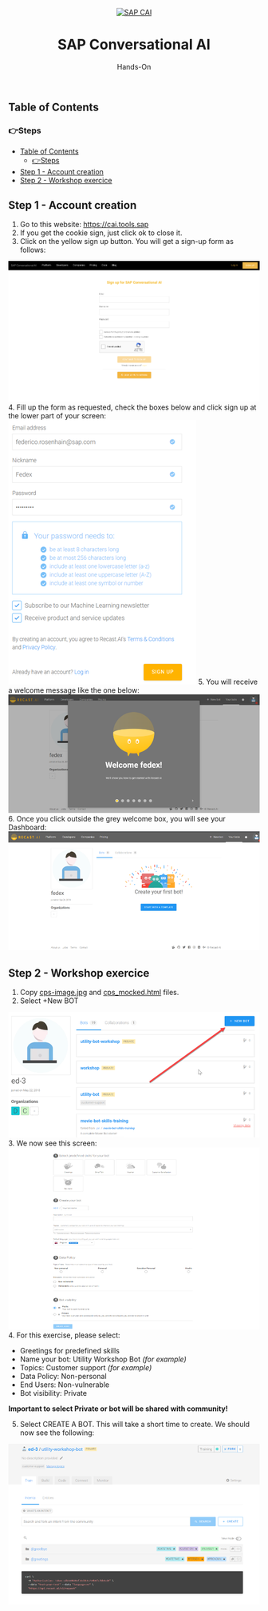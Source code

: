 <p align="center">
  <a href="https://coil.sap.com">
    <img src="https://botlist.imgix.net/409/c/recast_ai-medium.jpg?auto=compress" alt="SAP CAI" width=256 height=256>
  </a>
  <h1 align="center">SAP Conversational AI</h1>
  <p align="center">Hands-On</p>
</p>

<br />

## Table of Contents

### 👉Steps
- [Table of Contents](#table-of-contents)
  - [👉Steps](#%f0%9f%91%89steps)
- [Step 1 - Account creation](#step-1---account-creation)
- [Step 2 - Workshop exercice](#step-2---workshop-exercice)

<a name="step1"></a>

## Step 1 - Account creation

1.	Go to this website: https://cai.tools.sap  
2.	If you get the cookie sign, just click ok to close it.  
3.	Click on the yellow sign up button. You will get a sign-up form as follows:  
<img src="img/step1-signupform.png" />
4.	Fill up the form as requested, check the boxes below and click sign up at the lower part of your screen:  
<img src="img/step1-signup.png" />
5.	You will receive a welcome message like the one below:  
<img src="img/step1-welcome.png" />
6.	Once you click outside the grey welcome box, you will see your Dashboard:  
<img src="img/step1-dashboard.png" />

<a name="step2"></a>

## Step 2 - Workshop exercice

1.	Copy [cps-image.jpg](/html-skeleton/cps-image.jpg) and [cps_mocked.html](/html-skeleton/cps_mocked.html) files.  
2.	Select +New BOT  
<img src="img/step2-newbot.png" />
3.	We now see this screen:
<img src="img/step2-creationbot.png" />
4.	For this exercise, please select:  

 * Greetings for predefined skills  
 * Name your bot: Utility Workshop Bot *(for example)*  
 * Topics: Customer support *(for example)*  
 * Data Policy: Non-personal  
 * End Users: Non-vulnerable  
 * Bot visibility: Private  

**Important to select Private or bot will be shared with community!**  

5.	Select CREATE A BOT. This will take a short time to create. We should now see the following:  
<img src="img/step2-botcreated.png" />

